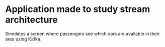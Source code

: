 # Application made to study stream architecture
Simulates a screen where passengers see which cars are available in their area using Kafka.


